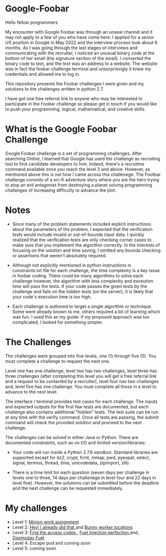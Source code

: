 # Google-Foobar

Hello fellow programmers

My encounter with Google Foobar was through an unseal channel and it may not apply to a few of you who have come here. I applied for a senior UX position in Google in May 2022 and the interview process took about 6 months. As I was going through the last stages of interviews and communicating with the recruiter, I noticed an unusual binary code at the bottom of her email (the signature section of the email). I converted the binary code to text, and the text was an address to a website. The website was in fact the foobar challenge terminal and unsurprisingly it knew my credentials and allowed me to log in. 

This repository presents the Foobar challenges I were given and my solutions to the challenges written in python 2.7. 

I have got one free referral link to anyone who may be interested to participate in the Foobar challenge so please get in touch if you would like to push your programming, logical, mathematical, and creative skills. 

# What is the Google Foobar Challenge

Google Foobar challenge is a set of programming challenges. After searching Online, I learned that Google has used the challenge as recruiting tool to find candidate developers to hire. Indeed, there's a recruitme command available once you reach the level 3 and above. However, as mentioned above this is not how I came across this challenege. The Footbar challenge consists of a sci-fi adventure story where you are the hero trying to stop an evil antagonist from destroying a planet solving programming challenges of increasing difficulty to advance the plot.

# Notes

* Since many of the problem statements included explicit instructions about the parameters of the problem, I expected that the verification tests would include invalid or out-of-bounds input data. I quickly realized that the verification tests are only checking corner cases to make sure that you implement the algorithm correctly. In the interests of focusing on the solution and time saving, I omitted any bounds checking or assertions that weren't absolutely required.

* Although not explicitly mentioned in python instructions in constraints.txt file for each challenge, the time complexity is a key issue in foobar coding. There could be many algorithms to solve each challenge however, the algorithm with less complexity and exceution time will pass the tests. If your code passes the given tests by the challenge and fails on the hidden tests (on the server), it is likely that your code's execution time is too high.

* Each challenge is authored to target a single algorithm or technique. Some were already known to me, others required a bit of learning which was fun. I used this as my guide: if my proposed approach was too complicated, I looked for something simpler.

# The Challenges

The challenges were grouped into five levels, one (1) through five (5). You must complete a challenge to request the next one. 

Level one has one challenge, level two has two challenges, level three has three challenges (after completing this level you will get a free referral link and a request to be contacted by a recruiter), level four has two challenges and, level five has one challenge. You must complete all those in a level to advance to the next level.

The interface / terminal provides test cases for each challenge. The inputs and expected outputs for the first few tests are documented, but each challenge also contains additional "hidden" tests. The test suite can be run at any time with the verify command. Once all tests are passing, the submit command will check the provided solution and proceed to the next challenge.

The challenges can be solved in either Java or Python. There are documented constraints, such as no I/O and limited version/libraries:

* Your code will run inside a Python 2.7.6 sandbox. Standard libraries are supported except for bz2, crypt, fcntl, mmap, pwd, pyexpat, select, signal, termios, thread, time, unicodedata, zipimport, zlib.

* There is a time limit for each question (seven days per challenge in levels one to three, 14 days per challenege in level four and 22 days in level five). However, the solutions can be submitted before the deadline and the next challenge can be requested immediately.

# My challenges

* Level 1: <a href = "Level 1"> Minion work assignment </a>
* Level 2: <a href = "Level 2/Hey!AlreadyDidThat"> Hey! I already did that </a> and <a href = "Level 2/Bunny Worker Locations">Bunny worker locations </a>
* Level 3: <a href = "Level 3/Find the Access Codes"> Find the access codes </a>, <a href = "Level 3/Fuel Injection Perfection"> Fuel injection perfection </a> and, <a href = "Level 3/Doomsday Fuel"> Doomsday Fuel</a>
* Level 4: Escape pod and coming soon
* Level 5: coming soon
